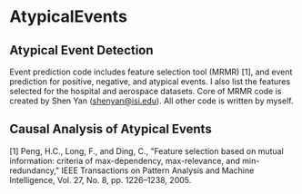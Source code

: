 # AtypicalEvents

## Atypical Event Detection
Event prediction code includes feature selection tool (MRMR) [1], and event prediction for positive, negative, and atypical events. I also list the features selected for the hospital and aerospace datasets. Core of MRMR code is created by Shen Yan (shenyan@isi.edu). All other code is written by myself.

## Causal Analysis of Atypical Events



[1] Peng, H.C., Long, F., and Ding, C., "Feature selection based on mutual information: criteria of max-dependency, max-relevance, and min-redundancy," IEEE Transactions on Pattern Analysis and Machine Intelligence, Vol. 27, No. 8, pp. 1226–1238, 2005.
